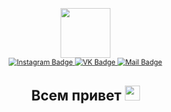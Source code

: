 <div id="header" align="center">
  <img src="https://media.giphy.com/media/4Zo41lhzKt6iZ8xff9/giphy.gif" width="100"/>
  <div id="badges">
  <a href="https://www.instagram.com/serejabastron/">
    <img src="https://img.shields.io/badge/Instagram-yellow?logo=Instagram&logoColor=white&style=for-the-badge" alt="Instagram Badge"/>
  </a>
   <a href="https://vk.com/serdarbb">
     <img src="https://img.shields.io/badge/VKontakte-blue?logo=VK&logoColor=white&style=for-the-badge" alt="VK Badge"/>
   </a>
   <a href="bastron.2000@mail.ru">
     <img src="https://img.shields.io/badge/Mail-orange?logo=Mail.ru&logoColor=white&style=for-the-badge" alt="Mail Badge"/>
   </a>
  <div/>
    <div id="counter" align="center">
        <img src="https://komarev.com/ghpvc/?username=sergeyBastron&style=flat-square&color=blue" alt=""/>
     <div/>
   <h1>
   Всем привет
  <img src="https://media.giphy.com/media/hvRJCLFzcasrR4ia7z/giphy.gif" width="30px"/>
  </h1>
</div>


  
